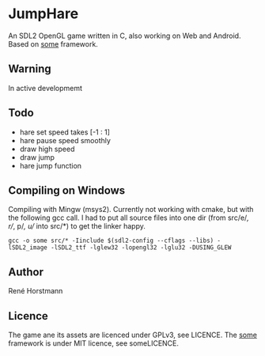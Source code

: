 # JumpHare
An SDL2 OpenGL game written in C, also working on Web and Android.
Based on [some](https://github.com/renehorstmann/some) framework.

## Warning
In active developmemt

## Todo
- hare set speed takes [-1 : 1]
- hare pause speed smoothly
- draw high speed
- draw jump
- hare jump function

## Compiling on Windows
Compiling with Mingw (msys2).
Currently not working with cmake, but with the following gcc call.
I had to put all source files into one dir (from src/e/*, r/*, p/*, u/* into src/*) to get the linker happy.
```
gcc -o some src/* -Iinclude $(sdl2-config --cflags --libs) -lSDL2_image -lSDL2_ttf -lglew32 -lopengl32 -lglu32 -DUSING_GLEW
```

## Author
René Horstmann

## Licence
The game ane its assets are licenced under GPLv3, see LICENCE.
The [some](https://github.com/renehorstmann/some) framework is under MIT licence, see someLICENCE.
